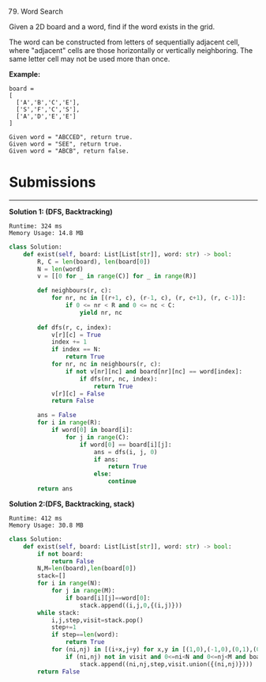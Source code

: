 79. Word Search

Given a 2D board and a word, find if the word exists in the grid.

The word can be constructed from letters of sequentially adjacent cell, where "adjacent" cells are those horizontally or vertically neighboring. The same letter cell may not be used more than once.

**Example:**
```
board =
[
  ['A','B','C','E'],
  ['S','F','C','S'],
  ['A','D','E','E']
]

Given word = "ABCCED", return true.
Given word = "SEE", return true.
Given word = "ABCB", return false.
```

# Submissions
---
**Solution 1: (DFS, Backtracking)**
```
Runtime: 324 ms
Memory Usage: 14.8 MB
```
```python
class Solution:
    def exist(self, board: List[List[str]], word: str) -> bool:
        R, C = len(board), len(board[0])
        N = len(word)
        v = [[0 for _ in range(C)] for _ in range(R)]

        def neighbours(r, c):
            for nr, nc in [(r+1, c), (r-1, c), (r, c+1), (r, c-1)]:
                if 0 <= nr < R and 0 <= nc < C:
                    yield nr, nc
                    
        def dfs(r, c, index):
            v[r][c] = True
            index += 1
            if index == N:
                return True
            for nr, nc in neighbours(r, c):
                if not v[nr][nc] and board[nr][nc] == word[index]:
                    if dfs(nr, nc, index):
                        return True
            v[r][c] = False
            return False

        ans = False
        for i in range(R):
            if word[0] in board[i]:
                for j in range(C):
                    if word[0] == board[i][j]:
                        ans = dfs(i, j, 0)
                        if ans:
                            return True
                        else:
                            continue
        return ans
```

**Solution 2:(DFS, Backtracking, stack)**
```
Runtime: 412 ms
Memory Usage: 30.8 MB
```
```python
class Solution:
    def exist(self, board: List[List[str]], word: str) -> bool:
        if not board:
            return False
        N,M=len(board),len(board[0])
        stack=[]
        for i in range(N):
            for j in range(M):
                if board[i][j]==word[0]:
                    stack.append((i,j,0,{(i,j)}))
        while stack:
            i,j,step,visit=stack.pop()
            step+=1
            if step==len(word):
                return True
            for (ni,nj) in [(i+x,j+y) for x,y in [(1,0),(-1,0),(0,1),(0,-1)]]:
                if (ni,nj) not in visit and 0<=ni<N and 0<=nj<M and board[ni][nj] == word[step]:
                    stack.append((ni,nj,step,visit.union({(ni,nj)})))
        return False
```